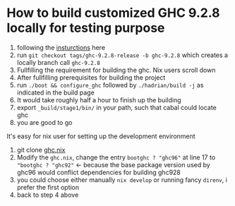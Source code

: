 # How to build customized GHC 9.2.8 locally for testing purpose

1. following the [insturctions](https://gitlab.haskell.org/ghc/ghc/-/wikis/building) here 
2. run `git checkout tags/ghc-9.2.8-release -b ghc-9.2.8` which creates a locally branch call `ghc-9.2.8`
3. Fullfilling the requirement for building the ghc. Nix users scroll down
4. After fullfilling prerequisites for building the project
5. run `./boot && configure_ghc` followed by `./hadrian/build -j` as indicated in the build page
6. It would take roughly half a hour to finish up the building
7. export `_build/stage1/bin/` in your path, such that cabal could locate ghc 
8. you are good to go
  

It's easy for nix user for setting up the development environment
1. git clone [ghc.nix](https://github.com/alpmestan/ghc.nix)
2. Modify the `ghc.nix`, change the entry `bootghc ? "ghc96"` at line 17 to  `"bootghc ? "ghc92"` <- because the base package version used by ghc96 would conflict dependencies for building ghc928 
3. you could choose either manually `nix develop` or running fancy `direnv`, i prefer the first option
4. back to step 4 above

